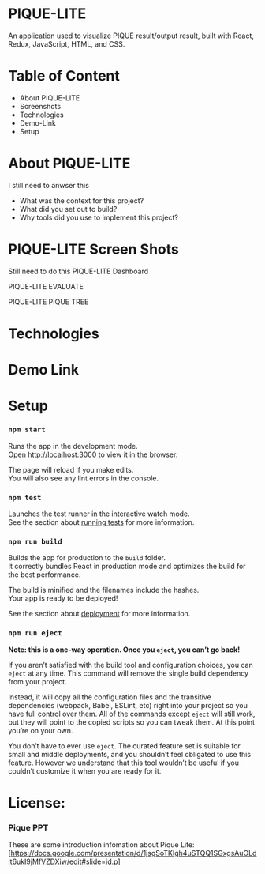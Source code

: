 # PIQUE-LITE

An application used to visualize PIQUE result/output result, built with React, Redux, JavaScript, HTML, and CSS.

# Table of Content
* About PIQUE-LITE
* Screenshots
* Technologies
* Demo-Link
* Setup


# About PIQUE-LITE
I still need to anwser this
* What was the context for this project?
* What did you set out to build?
* Why tools did you use to implement this project?

# PIQUE-LITE Screen Shots
Still need to do this
PIQUE-LITE Dashboard

PIQUE-LITE EVALUATE

PIQUE-LITE PIQUE TREE

# Technologies

# Demo Link

# Setup

### `npm start`

Runs the app in the development mode.\
Open [http://localhost:3000](http://localhost:3000) to view it in the browser.

The page will reload if you make edits.\
You will also see any lint errors in the console.

### `npm test`

Launches the test runner in the interactive watch mode.\
See the section about [running tests](https://facebook.github.io/create-react-app/docs/running-tests) for more information.

### `npm run build`

Builds the app for production to the `build` folder.\
It correctly bundles React in production mode and optimizes the build for the best performance.

The build is minified and the filenames include the hashes.\
Your app is ready to be deployed!

See the section about [deployment](https://facebook.github.io/create-react-app/docs/deployment) for more information.

### `npm run eject`

**Note: this is a one-way operation. Once you `eject`, you can’t go back!**

If you aren’t satisfied with the build tool and configuration choices, you can `eject` at any time. This command will remove the single build dependency from your project.

Instead, it will copy all the configuration files and the transitive dependencies (webpack, Babel, ESLint, etc) right into your project so you have full control over them. All of the commands except `eject` will still work, but they will point to the copied scripts so you can tweak them. At this point you’re on your own.

You don’t have to ever use `eject`. The curated feature set is suitable for small and middle deployments, and you shouldn’t feel obligated to use this feature. However we understand that this tool wouldn’t be useful if you couldn’t customize it when you are ready for it.

# License: 

### Pique PPT
These are some introduction infomation about Pique Lite: [https://docs.google.com/presentation/d/1jsgSoTKIgh4uSTQQ1SGxgsAuOLdlt6ukI9jMfVZDXiw/edit#slide=id.p]
